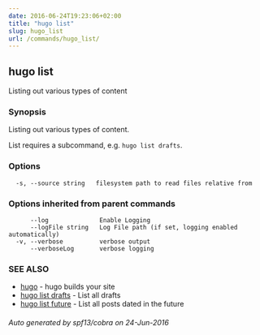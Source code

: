 ```yaml
---
date: 2016-06-24T19:23:06+02:00
title: "hugo list"
slug: hugo_list
url: /commands/hugo_list/
---
```

## hugo list

Listing out various types of content

### Synopsis


Listing out various types of content.

List requires a subcommand, e.g. `hugo list drafts`.

### Options

```
  -s, --source string   filesystem path to read files relative from
```

### Options inherited from parent commands

```
      --log              Enable Logging
      --logFile string   Log File path (if set, logging enabled automatically)
  -v, --verbose          verbose output
      --verboseLog       verbose logging
```

### SEE ALSO
* [hugo](/commands/hugo/)	 - hugo builds your site
* [hugo list drafts](/commands/hugo_list_drafts/)	 - List all drafts
* [hugo list future](/commands/hugo_list_future/)	 - List all posts dated in the future

###### Auto generated by spf13/cobra on 24-Jun-2016
